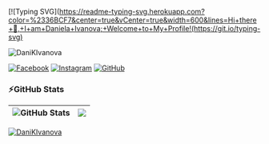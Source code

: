 <!--   my-ticker -->    
[![Typing SVG](https://readme-typing-svg.herokuapp.com?color=%2336BCF7&center=true&vCenter=true&width=600&lines=Hi+there+👋,+I+am+Daniela+Ivanova;+Welcome+to+My+Profile!(https://git.io/typing-svg)

<p align="left"> <img src="https://komarev.com/ghpvc/?username=DaniKIvanova&label=Profile%20views&color=0e75b6&style=flat" alt="DaniKIvanova" /> </p>

[![Facebook](https://img.shields.io/badge/-Facebook-00B2FF?style=flat-square&logo=Facebook&logoColor=white)](https://www.facebook.com/profile.php?id=100000202014423/)
[![Instagram](https://img.shields.io/badge/-Instagram-e4405f?style=flat-square&logo=Instagram&logoColor=white)](https://www.instagram.com/krasimirova.dd/)
[![GitHub](https://img.shields.io/badge/-Github-000000?style=flat-square&logo=Github&logoColor=white)](https://github.com/DanikIvanova)

### ⚡GitHub Stats

| <img align="center" src="https://github-readme-stats.vercel.app/api?username=DaniKIvanova&count_private=true&show_icons=true&include_all_commits=true&hide_border=true&hide=contribs" alt="GitHub Stats" /> | <img align="center" src="https://github-readme-stats.vercel.app/api/top-langs/?username=DaniKIvanova&layout=compact&hide_border=true" /> |
| ------------- | ------------- |

<p align="left"> <a href="https://github.com/ryo-ma/github-profile-trophy"><img src="https://github-profile-trophy.vercel.app/?username=DaniKIvanova" alt="DaniKIvanova" /></a> </p>

